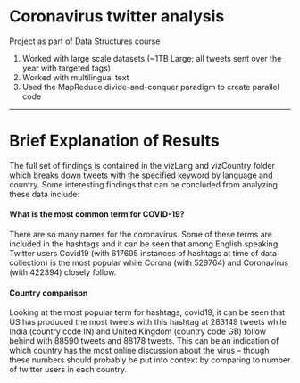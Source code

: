 # Coronavirus twitter analysis

Project as part of Data Structures course

1. Worked with large scale datasets (~1TB Large; all tweets sent over the year with targeted tags)
1. Worked with multilingual text
1. Used the MapReduce divide-and-conquer paradigm to create parallel code

---

# Brief Explanation of Results
The full set of findings is contained in the vizLang and vizCountry folder which breaks down tweets with the specified keyword by language and country. Some interesting findings that can be concluded from analyzing these data include:

#### What is the most common term for COVID-19? 
There are so many names for the coronavirus. Some of these terms are included in the hashtags and it can be seen that among English speaking Twitter users Covid19 (with 617695 instances of hashtags at time of data collection) is the most popular while Corona (with 529764) and Coronavirus (with 422394) closely follow.

#### Country comparison
Looking at the most popular term for hashtags, covid19, it can be seen that US has produced the most tweets with this hashtag at 283149 tweets while India (country code IN) and United Kingdom (country code GB) follow behind with 88590 tweets and 88178 tweets. This can be an indication of which country has the most online discussion about the virus – though these numbers should probably be put into context by comparing to number of twitter users in each country.


